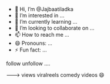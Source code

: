 - 👋 Hi, I’m @Jajbaatiladka
- 👀 I’m interested in ...
- 🌱 I’m currently learning ...
- 💞️ I’m looking to collaborate on ...
- 📫 How to reach me ...
- 😄 Pronouns: ...
- ⚡ Fun fact: ...

<!---
Jajbaatiladka/Jajbaatiladka is a ✨ special ✨ repository because its `README.md` (this file) appears on your GitHub profile.
You can click the Preview link to take a look at your changes.
---> follow unfollow .... 
---> views viralreels comedy videos 😄
